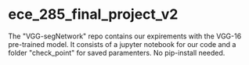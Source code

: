 # ece_285_final_project_v2

The "VGG-segNetwork" repo contains our expirements with the VGG-16 pre-trained model. It consists of a jupyter notebook for our code and a folder "check_point" for saved paramenters. No pip-install needed.
